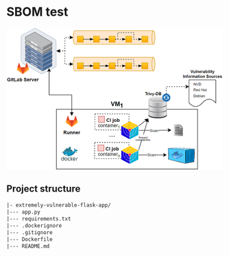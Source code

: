# SBOM test

![](img/sbom.png)

## Project structure

```
|- extremely-vulnerable-flask-app/
|--- app.py
|--- requirements.txt
|--- .dockerignore
|--- .gitignore
|--- Dockerfile
|--- README.md
```
